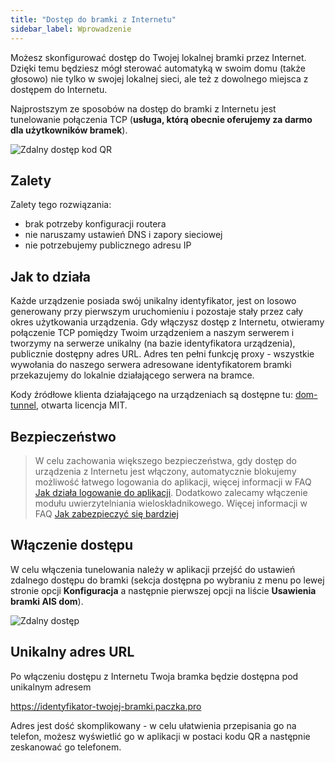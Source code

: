 ```yaml
---
title: "Dostęp do bramki z Internetu"
sidebar_label: Wprowadzenie
---
```



Możesz skonfigurować dostęp do Twojej lokalnej bramki przez Internet. Dzięki temu będziesz mógł sterować automatyką w swoim domu (także głosowo) nie tylko w swojej lokalnej sieci, ale też z dowolnego miejsca z dostępem do Internetu.

Najprostszym ze sposobów na dostęp do bramki z Internetu jest tunelowanie połączenia TCP (**usługa, którą obecnie oferujemy za darmo dla użytkowników bramek**).

![Zdalny dostęp kod QR](/AIS-docs/img/en/bramka/http_remote_access_qr.png)

## Zalety

Zalety tego rozwiązania:
- brak potrzeby konfiguracji routera
- nie naruszamy ustawień DNS i zapory sieciowej
- nie potrzebujemy publicznego adresu IP

## Jak to działa

Każde urządzenie posiada swój unikalny identyfikator, jest on losowo generowany przy pierwszym uruchomieniu i pozostaje stały przez cały okres użytkowania urządzenia.
Gdy włączysz dostęp z Internetu, otwieramy połączenie TCP pomiędzy Twoim urządzeniem a naszym serwerem i tworzymy na serwerze unikalny (na bazie identyfikatora urządzenia), publicznie dostępny adres URL.
Adres ten pełni funkcję proxy - wszystkie wywołania do naszego serwera adresowane identyfikatorem bramki przekazujemy do lokalnie działającego serwera na bramce.

Kody źródłowe klienta działającego na urządzeniach są dostępne tu: [dom-tunnel](https://www.npmjs.com/package/dom-tunnel), otwarta licencja MIT.


## Bezpieczeństwo

> W celu zachowania większego bezpieczeństwa, gdy dostęp do urządzenia z Internetu jest włączony, automatycznie blokujemy możliwość łatwego logowania do aplikacji, więcej informacji w FAQ [Jak działa logowanie do aplikacji](/AIS-docs/docs/en/ais_faq_authentication.html). Dodatkowo zalecamy włączenie modułu uwierzytelniania wieloskładnikowego. Więcej informacji w FAQ [Jak zabezpieczyć się bardziej](/AIS-docs/docs/en/ais_faq_authentication.html#jak-zabezpieczyć-się-bardziej)



## Włączenie dostępu

W celu włączenia tunelowania należy w aplikacji przejść do ustawień zdalnego dostępu do bramki (sekcja dostępna po wybraniu z menu po lewej stronie opcji **Konfiguracja** a następnie pierwszej opcji na liście **Usawienia bramki AIS dom**). 



![Zdalny dostęp](/AIS-docs/img/en/bramka/config_ais_dom_section3.png)   


## Unikalny adres URL

Po włączeniu dostępu z Internetu Twoja bramka będzie dostępna pod unikalnym adresem

https://identyfikator-twojej-bramki.paczka.pro


Adres jest dość skomplikowany - w celu ułatwienia przepisania go na telefon, możesz wyświetlić go w aplikacji w postaci kodu QR a następnie zeskanować go telefonem.


